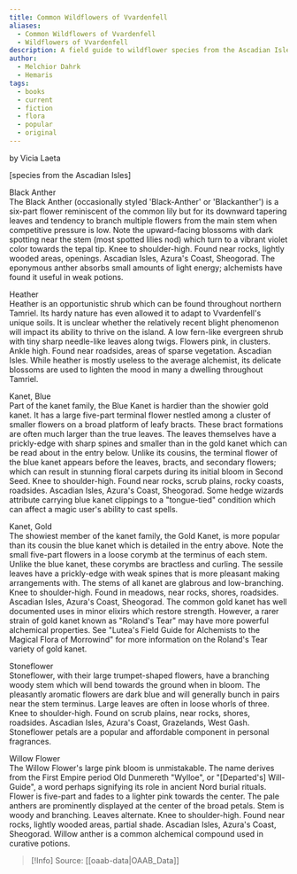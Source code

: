 ```yaml
---
title: Common Wildflowers of Vvardenfell
aliases:
  - Common Wildflowers of Vvardenfell
  - Wildflowers of Vvardenfell
description: A field guide to wildflower species from the Ascadian Isles.
author:
  - Melchior Dahrk
  - Hemaris
tags:
  - books
  - current
  - fiction
  - flora
  - popular
  - original
---
```

by Vicia Laeta  
  
\[species from the Ascadian Isles\]  
  
Black Anther  
The Black Anther (occasionally styled 'Black-Anther' or 'Blackanther') is a six-part flower reminiscent of the common lily but for its downward tapering leaves and tendency to branch multiple flowers from the main stem when competitive pressure is low. Note the upward-facing blossoms with dark spotting near the stem (most spotted lilies nod) which turn to a vibrant violet color towards the tepal tip. Knee to shoulder-high. Found near rocks, lightly wooded areas, openings. Ascadian Isles, Azura's Coast, Sheogorad. The eponymous anther absorbs small amounts of light energy; alchemists have found it useful in weak potions.  
  
Heather  
Heather is an opportunistic shrub which can be found throughout northern Tamriel. Its hardy nature has even allowed it to adapt to Vvardenfell's unique soils. It is unclear whether the relatively recent blight phenomenon will impact its ability to thrive on the island. A low fern-like evergreen shrub with tiny sharp needle-like leaves along twigs. Flowers pink, in clusters. Ankle high. Found near roadsides, areas of sparse vegetation. Ascadian Isles. While heather is mostly useless to the average alchemist, its delicate blossoms are used to lighten the mood in many a dwelling throughout Tamriel.  
  
Kanet, Blue  
Part of the kanet family, the Blue Kanet is hardier than the showier gold kanet. It has a large five-part terminal flower nestled among a cluster of smaller flowers on a broad platform of leafy bracts. These bract formations are often much larger than the true leaves. The leaves themselves have a prickly-edge with sharp spines and smaller than in the gold kanet which can be read about in the entry below. Unlike its cousins, the terminal flower of the blue kanet appears before the leaves, bracts, and secondary flowers; which can result in stunning floral carpets during its initial bloom in Second Seed. Knee to shoulder-high. Found near rocks, scrub plains, rocky coasts, roadsides. Ascadian Isles, Azura's Coast, Sheogorad. Some hedge wizards attribute carrying blue kanet clippings to a "tongue-tied" condition which can affect a magic user's ability to cast spells.  
  
Kanet, Gold  
The showiest member of the kanet family, the Gold Kanet, is more popular than its cousin the blue kanet which is detailed in the entry above. Note the small five-part flowers in a loose corymb at the terminus of each stem. Unlike the blue kanet, these corymbs are bractless and curling. The sessile leaves have a prickly-edge with weak spines that is more pleasant making arrangements with. The stems of all kanet are glabrous and low-branching. Knee to shoulder-high. Found in meadows, near rocks, shores, roadsides. Ascadian Isles, Azura's Coast, Sheogorad. The common gold kanet has well documented uses in minor elixirs which restore strength. However, a rarer strain of gold kanet known as "Roland's Tear" may have more powerful alchemical properties. See "Lutea's Field Guide for Alchemists to the Magical Flora of Morrowind" for more information on the Roland's Tear variety of gold kanet.  
  
Stoneflower  
Stoneflower, with their large trumpet-shaped flowers, have a branching woody stem which will bend towards the ground when in bloom. The pleasantly aromatic flowers are dark blue and will generally bunch in pairs near the stem terminus. Large leaves are often in loose whorls of three. Knee to shoulder-high. Found on scrub plains, near rocks, shores, roadsides. Ascadian Isles, Azura's Coast, Grazelands, West Gash. Stoneflower petals are a popular and affordable component in personal fragrances.  
  
Willow Flower  
The Willow Flower's large pink bloom is unmistakable. The name derives from the First Empire period Old Dunmereth "Wylloe", or "\[Departed's\] Will-Guide", a word perhaps signifying its role in ancient Nord burial rituals. Flower is five-part and fades to a lighter pink towards the center. The pale anthers are prominently displayed at the center of the broad petals. Stem is woody and branching. Leaves alternate. Knee to shoulder-high. Found near rocks, lightly wooded areas, partial shade. Ascadian Isles, Azura's Coast, Sheogorad. Willow anther is a common alchemical compound used in curative potions.

> [!Info]
> Source: [[oaab-data|OAAB_Data]]